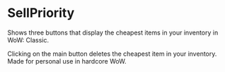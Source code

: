 # SellPriority

Shows three buttons that display the cheapest items in your inventory in WoW: Classic.

Clicking on the main button deletes the cheapest item in your inventory. Made for personal use in hardcore WoW.
